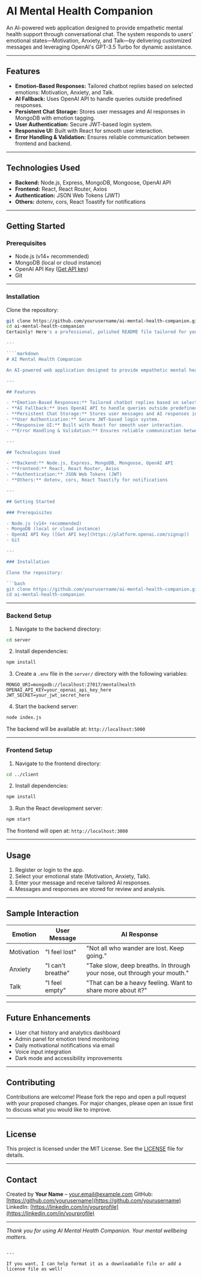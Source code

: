# AI Mental Health Companion

An AI-powered web application designed to provide empathetic mental health support through conversational chat. The system responds to users' emotional states—Motivation, Anxiety, and Talk—by delivering customized messages and leveraging OpenAI's GPT-3.5 Turbo for dynamic assistance.

---

## Features

- **Emotion-Based Responses:** Tailored chatbot replies based on selected emotions: Motivation, Anxiety, and Talk.
- **AI Fallback:** Uses OpenAI API to handle queries outside predefined responses.
- **Persistent Chat Storage:** Stores user messages and AI responses in MongoDB with emotion tagging.
- **User Authentication:** Secure JWT-based login system.
- **Responsive UI:** Built with React for smooth user interaction.
- **Error Handling & Validation:** Ensures reliable communication between frontend and backend.

---

## Technologies Used

- **Backend:** Node.js, Express, MongoDB, Mongoose, OpenAI API
- **Frontend:** React, React Router, Axios
- **Authentication:** JSON Web Tokens (JWT)
- **Others:** dotenv, cors, React Toastify for notifications

---

## Getting Started

### Prerequisites

- Node.js (v14+ recommended)
- MongoDB (local or cloud instance)
- OpenAI API Key ([Get API key](https://platform.openai.com/signup))
- Git

---

### Installation

Clone the repository:

```bash
git clone https://github.com/yourusername/ai-mental-health-companion.git
cd ai-mental-health-companion
Certainly! Here's a professional, polished README file tailored for your AI Mental Health Companion project, ready for GitHub:

---

````markdown
# AI Mental Health Companion

An AI-powered web application designed to provide empathetic mental health support through conversational chat. The system responds to users' emotional states—Motivation, Anxiety, and Talk—by delivering customized messages and leveraging OpenAI's GPT-3.5 Turbo for dynamic assistance.

---

## Features

- **Emotion-Based Responses:** Tailored chatbot replies based on selected emotions: Motivation, Anxiety, and Talk.
- **AI Fallback:** Uses OpenAI API to handle queries outside predefined responses.
- **Persistent Chat Storage:** Stores user messages and AI responses in MongoDB with emotion tagging.
- **User Authentication:** Secure JWT-based login system.
- **Responsive UI:** Built with React for smooth user interaction.
- **Error Handling & Validation:** Ensures reliable communication between frontend and backend.

---

## Technologies Used

- **Backend:** Node.js, Express, MongoDB, Mongoose, OpenAI API
- **Frontend:** React, React Router, Axios
- **Authentication:** JSON Web Tokens (JWT)
- **Others:** dotenv, cors, React Toastify for notifications

---

## Getting Started

### Prerequisites

- Node.js (v14+ recommended)
- MongoDB (local or cloud instance)
- OpenAI API Key ([Get API key](https://platform.openai.com/signup))
- Git

---

### Installation

Clone the repository:

```bash
git clone https://github.com/yourusername/ai-mental-health-companion.git
cd ai-mental-health-companion
````

---

### Backend Setup

1. Navigate to the backend directory:

```bash
cd server
```

2. Install dependencies:

```bash
npm install
```

3. Create a `.env` file in the `server/` directory with the following variables:

```env
MONGO_URI=mongodb://localhost:27017/mentalhealth
OPENAI_API_KEY=your_openai_api_key_here
JWT_SECRET=your_jwt_secret_here
```

4. Start the backend server:

```bash
node index.js
```

The backend will be available at: `http://localhost:5000`

---

### Frontend Setup

1. Navigate to the frontend directory:

```bash
cd ../client
```

2. Install dependencies:

```bash
npm install
```

3. Run the React development server:

```bash
npm start
```

The frontend will open at: `http://localhost:3000`

---

## Usage

1. Register or login to the app.
2. Select your emotional state (Motivation, Anxiety, Talk).
3. Enter your message and receive tailored AI responses.
4. Messages and responses are stored for review and analysis.

---

## Sample Interaction

| Emotion    | User Message      | AI Response                                                              |
| ---------- | ----------------- | ------------------------------------------------------------------------ |
| Motivation | "I feel lost"     | "Not all who wander are lost. Keep going."                               |
| Anxiety    | "I can't breathe" | "Take slow, deep breaths. In through your nose, out through your mouth." |
| Talk       | "I feel empty"    | "That can be a heavy feeling. Want to share more about it?"              |

---

## Future Enhancements

* User chat history and analytics dashboard
* Admin panel for emotion trend monitoring
* Daily motivational notifications via email
* Voice input integration
* Dark mode and accessibility improvements

---

## Contributing

Contributions are welcome! Please fork the repo and open a pull request with your proposed changes. For major changes, please open an issue first to discuss what you would like to improve.

---

## License

This project is licensed under the MIT License. See the [LICENSE](LICENSE) file for details.

---

## Contact

Created by **Your Name** – [your.email@example.com](mailto:your.email@example.com)
GitHub: [https://github.com/yourusername](https://github.com/yourusername)
LinkedIn: [https://linkedin.com/in/yourprofile](https://linkedin.com/in/yourprofile)

---

*Thank you for using AI Mental Health Companion. Your mental wellbeing matters.*

```

---

If you want, I can help format it as a downloadable file or add a license file as well!
```
